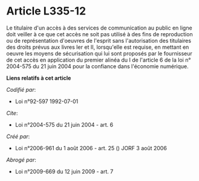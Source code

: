 # Article L335-12

Le titulaire d'un accès à des services de communication au public en ligne doit veiller à ce que cet accès ne soit pas
utilisé à des fins de reproduction ou de représentation d'oeuvres de l'esprit sans l'autorisation des titulaires des droits
prévus aux livres Ier et II, lorsqu'elle est requise, en mettant en oeuvre les moyens de sécurisation qui lui sont proposés
par le fournisseur de cet accès en application du premier alinéa du I de l'article 6 de la loi n° 2004-575 du 21 juin 2004
pour la confiance dans l'économie numérique.

**Liens relatifs à cet article**

_Codifié par_:

  - Loi n°92-597 1992-07-01

_Cite_:

  - Loi n°2004-575 du 21 juin 2004 - art. 6

_Créé par_:

  - Loi n°2006-961 du 1 août 2006 - art. 25 () JORF 3 août 2006

_Abrogé par_:

  - Loi n°2009-669 du 12 juin 2009 - art. 7
